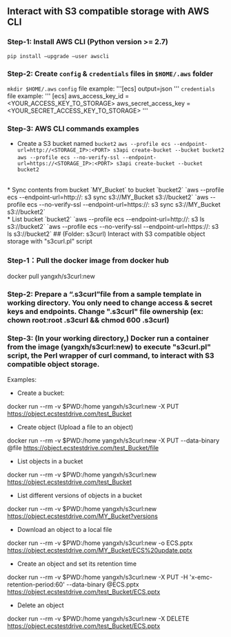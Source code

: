 ## Interact with S3 compatible storage with AWS CLI
### Step-1: Install AWS CLI (Python version >= 2.7)
 `pip install –upgrade –user awscli`
### Step-2: Create `config` & `credentials` files in `$HOME/.aws` folder
   `mkdir $HOME/.aws`
   `config` file example:
  '''[ecs]
     output=json
  '''
  `credentials` file example:
  '''
    [ecs]
    aws_access_key_id = <YOUR_ACCESS_KEY_TO_STORAGE>
    aws_secret_access_key = <YOUR_SECRET_ACCESS_KEY_TO_STORAGE>
  '''
### Step-3: AWS CLI commands examples
* Create a S3 bucket named `bucket2`
`aws --profile ecs --endpoint-url=http://<STORAGE_IP>:<PORT> s3api create-bucket --bucket bucket2`
`aws --profile ecs --no-verify-ssl --endpoint-url=https://<STORAGE_IP>:<PORT> s3api create-bucket --bucket bucket2`
<br/>
* Sync contents from bucket `MY_Bucket` to bucket `bucket2`
`aws --profile ecs --endpoint-url=http://<STORAGE_IP>:<PORT> s3  sync s3://MY_Bucket s3://bucket2`
`aws --profile ecs --no-verify-ssl --endpoint-url=https://<STORAGE_IP>:<PORT> s3  sync s3://MY_Bucket s3://bucket2`
<br/>
* List bucket `bucket2`
`aws --profile ecs --endpoint-url=http://<STORAGE_IP>:<PORT> s3  ls s3://bucket2`
`aws --profile ecs --no-verify-ssl --endpoint-url=https://<STORAGE_IP>:<PORT> s3  ls s3://bucket2`
## (Folder: s3curl) Interact with S3 compatible object storage with "s3curl.pl" script

### Step-1：Pull the docker image from docker hub
   docker pull yangxh/s3curl:new

### Step-2: Prepare a “.s3curl”file from a sample template in working directory. You only need to change access & secret keys and endpoints. Change ".s3curl" file ownership (ex: chown root:root .s3curl && chmod 600 .s3curl) 

### Step-3: (In your working directory,) Docker run a container from the image (yangxh/s3curl:new) to execute "s3curl.pl" script, the Perl wrapper of curl command, to interact with S3 compatible object storage. 

Examples: 
  * Create a bucket:
  
  docker run --rm -v $PWD:/home yangxh/s3curl:new -X PUT https://object.ecstestdrive.com/test_Bucket
  
  * Create object (Upload a file to an object)
  
  docker run --rm  -v $PWD:/home yangxh/s3curl:new -X PUT --data-binary @file https://object.ecstestdrive.com/test_Bucket/file
  
  * List objects in a bucket 
  
  docker run --rm -v $PWD:/home yangxh/s3curl:new https://object.ecstestdrive.com/test_Bucket
  
  * List different versions of objects in a bucket
  
  docker run --rm -v $PWD:/home yangxh/s3curl:new  https://object.ecstestdrive.com/MY_Bucket?versions
  
  * Download an object to a local file
  
  docker run --rm -v $PWD:/home yangxh/s3curl:new -o ECS.pptx https://object.ecstestdrive.com/MY_Bucket/ECS%20update.pptx

  * Create an object and set its retention time
  
  docker run --rm  -v $PWD:/home yangxh/s3curl:new -X PUT -H 'x-emc-retention-period:60' --data-binary @ECS.pptx https://object.ecstestdrive.com/test_Bucket/ECS.pptx

  * Delete an object
  
  docker run --rm -v $PWD:/home yangxh/s3curl:new -X DELETE  https://object.ecstestdrive.com/test_Bucket/ECS.pptx




  
